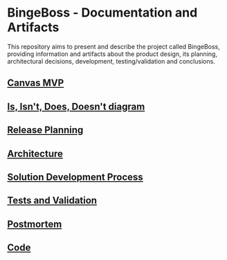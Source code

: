 # BingeBoss - Documentation and Artifacts

This repository aims to present and describe the project called BingeBoss, providing information and artifacts about the product design, its planning, architectural decisions, development, testing/validation and conclusions.

## [Canvas MVP](canvas-mvp.md)

## [Is, Isn't, Does, Doesn't diagram](is-isnt-does-doesnt.md)

## [Release Planning](release-planning.md)

## [Architecture](architecture.md)

## [Solution Development Process](solution-development-process.md)

## [Tests and Validation](tests.md)

## [Postmortem](postmortem.md)

## [Code](code.md)
